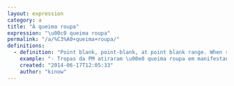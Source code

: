 ```yaml
---
layout: expression
category: a
title: "À queima roupa"
expression: "\u00c0 queima roupa"
permalink: "/a/%C3%A0+queima+roupa/"
definitions:
  - definition: "Point blank, point-blank, at point blank range. When something is shot at a short distance."
    example: "- Tropas da PM atiraram \u00e0 queima roupa em manifestantes"
    created: "2014-06-17T12:05:33"
    author: "kinow"
---
```

